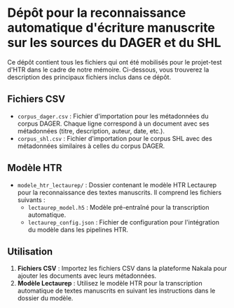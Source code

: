 # Dépôt pour la reconnaissance automatique d'écriture manuscrite sur les sources du DAGER et du SHL

Ce dépôt contient tous les fichiers qui ont été mobilisés pour le projet-test d'HTR dans le cadre de notre mémoire. Ci-dessous, vous trouverez la description des principaux fichiers inclus dans ce dépôt.

## Fichiers CSV

- `corpus_dager.csv` : Fichier d'importation pour les métadonnées du corpus DAGER. Chaque ligne correspond à un document avec ses métadonnées (titre, description, auteur, date, etc.).
- `corpus_shl.csv` : Fichier d'importation pour le corpus SHL avec des métadonnées similaires à celles du corpus DAGER.

## Modèle HTR

- `modele_htr_lectaurep/` : Dossier contenant le modèle HTR Lectaurep pour la reconnaissance des textes manuscrits. Il comprend les fichiers suivants :
  - `lectaurep_model.h5` : Modèle pré-entraîné pour la transcription automatique.
  - `lectaurep_config.json` : Fichier de configuration pour l'intégration du modèle dans les pipelines HTR.

## Utilisation

1. **Fichiers CSV** : Importez les fichiers CSV dans la plateforme Nakala pour ajouter les documents avec leurs métadonnées.
2. **Modèle Lectaurep** : Utilisez le modèle HTR pour la transcription automatique de textes manuscrits en suivant les instructions dans le dossier du modèle.
